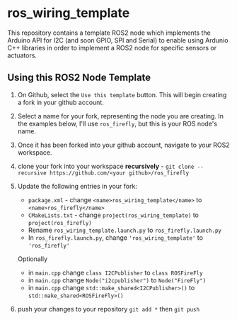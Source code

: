 # ros_wiring_template
This repository contains a template ROS2 node which implements the Arduino API for I2C (and soon GPIO, SPI and Serial) to enable using Ardunio C++ libraries in order to implement a ROS2 node for specific sensors or actuators.

## Using this ROS2 Node Template
1. On Github, select the `Use this template` button. This will begin creating a fork in your github account.
1. Select a name for your fork, representing the node you are creating. In the examples below, I'll use `ros_firefly`, but this is your ROS node's name.
1. Once it has been forked into your github account, navigate to your ROS2 workspace.
1. clone your fork into your workspace **recursively** - `git clone --recursive https://github.com/<your github>/ros_firefly`
1. Update the following entries in your fork:
    * `package.xml` - change `<name>ros_wiring_template</name>` to `<name>ros_firefly</name>`
    * `CMakeLists.txt` - change `project(ros_wiring_template)` to `project(ros_firefly)`
    * Rename `ros_wiring_template.launch.py` to `ros_firefly.launch.py`
    * In `ros_firefly.launch.py`, change `'ros_wiring_template'` to `'ros_firefly'`

    Optionally
    * in `main.cpp` change `class I2CPublisher` to `class ROSFireFly` 
    * in `main.cpp` change `Node("i2cpublisher")` to `Node("FireFly")`
    * in `main.cpp` change `std::make_shared<I2CPublisher>()` to `std::make_shared<ROSFireFly>()`


1. push your changes to your repository `git add *` then `git push`
    
